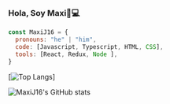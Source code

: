 ### Hola, Soy Maxi👋💻

```js
const MaxiJ16 = {
  pronouns: "he" | "him",
  code: [Javascript, Typescript, HTML, CSS],
  tools: [React, Redux, Node ],
}
```
[![Top Langs](https://github-readme-stats.vercel.app/api/top-langs/?username=MaxiJ16&layout=compact&theme=dark)]


![MaxiJ16's GitHub stats](https://github-readme-stats.vercel.app/api?username=MaxiJ16&show_icons=true&theme=dark)

